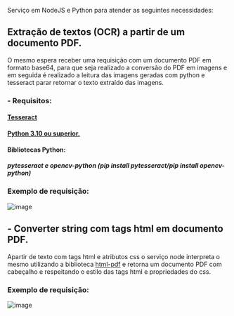 Serviço em NodeJS e Python para atender as seguintes necessidades:
## Extração de textos (OCR) a partir de um documento PDF.
O mesmo espera receber uma requisição com um documento PDF em formato base64, para que seja realizado a conversão do PDF em imagens
e em seguida é realizado a leitura das imagens geradas com python e tesseract parar retornar o texto extraído das imagens.

### - Requisitos:
  #### <a href='https://github.com/UB-Mannheim/tesseract/wiki'>Tesseract</a>
  #### <a href='https://www.python.org/downloads/release/python-3100/'>Python 3.10 ou superior.</a>
  #### Bibliotecas Python:
  ##### pytesseract e opencv-python (pip install pytesseract/pip install opencv-python)
### Exemplo de requisição:
![image](https://user-images.githubusercontent.com/53841323/175152102-9131499c-b287-46c8-9d49-ffe89eec0a07.png)

## - Converter string com tags html em documento PDF.
Apartir de texto com tags html e atributos css o serviço node interpreta o mesmo utilizando a biblioteca <a href='https://github.com/marcbachmann/node-html-pdf'>html-pdf</a>
e retorna um documento PDF com cabeçalho e respeitando o estilo das tags html e propriedades do css.
### Exemplo de requisição:
![image](https://user-images.githubusercontent.com/53841323/175162996-fe7cfd70-ba42-4636-b5ec-afe01a05b8bd.png)
